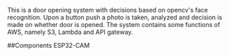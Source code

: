 This is a door opening system with decisions based on opencv's face recognition. Upon a button push a photo is taken, analyzed and decision is made on whether door is opened. 
The system contains some functions of AWS, namely S3, Lambda and API gateway. 

##Components
ESP32-CAM
